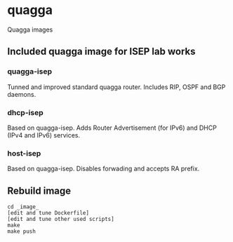 # quagga
Quagga images

## Included quagga image for ISEP lab works
### quagga-isep
Tunned and improved standard quagga router. Includes RIP, OSPF and BGP daemons. 

### dhcp-isep
Based on quagga-isep.
Adds Router Advertisement (for IPv6) and DHCP (IPv4 and IPv6) services.

### host-isep
Based on quagga-isep.
Disables forwading and accepts RA prefix.

## Rebuild image

```
cd _image_
[edit and tune Dockerfile]
[edit and tune other used scripts]
make
make push
```


